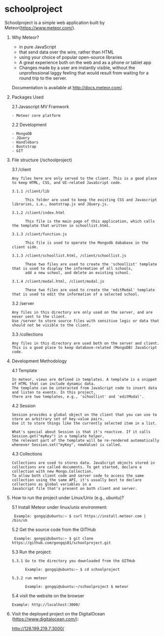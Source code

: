 # schoolproject

Schoolproject is a simple web application built by Meteor(https://www.meteor.com/).

1. Why Meteor?

    - in pure JavaScript
    - that send data over the wire, rather than HTML
    - using your choice of popular open-source libraries
    - A great experience both on the web and as a phone or tablet app
    - Changes made by a user are instantly visible, without the unprofessional laggy feeling 
      that would result from waiting for a round trip to the server.

   Documentation is available at http://docs.meteor.com/.

2. Packages Used

   2.1 Javascript MV Framwork

       - Meteor core platform

   2.2 Development

       - MongoDB
       - JQuery
       - Handlebars
       - Bootstrap
       - GIT

3. File structure (/schoolproject)

   3.1 /client

       Any files here are only served to the client. This is a good place to keep HTML, CSS, and UI-related JavaScript code.

       3.1.1 /client/lib

             This folder are used to keep the existing CSS and Javascript libraries, i.e., bootstrap.js and JQuery.js.

       3.1.2 /client/index.html

             This file is the main page of this application, which calls the template that written in schoollist.html.

       3.1.3 /client/function.js

             This file is used to operate the Mongodb dababase in the client side.
        
       3.1.3 /client/schoollist.html, /client/schoollist.js

             These two files are used to create the 'schoollist' template that is used to display the information of all schools, 
             add a new school, and delete an existing school.
       
       3.1.4 /client/modal.html, /client/modal.js

             These two files are used to create the 'editModal' template that is used to edit the information of a selected school.

   3.2 /server

       Any files in this directory are only used on the server, and are never sent to the client. 
       Use /server to store source files with sensitive logic or data that should not be visible to the client.

   3.3 /collections

       Any files in this directory are used both on the server and client. This is a good place to keep database-related (MongoDB) JavaScript code.

4. Development Methodology
   
   4.1 Template

       In meteor, views are defined in templates. A template is a snippet of HTML that can include dynamic data. 
       The template can be interacted from JavaScript code to insert data and listen to events. In this project,
       there are two templates, e.g., 'schoollist' and 'editModal'.

   4.2 Session

       Session provides a global object on the client that you can use to store an arbitrary set of key-value pairs. 
       Use it to store things like the currently selected item in a list.

       What's special about Session is that it's reactive. If it calls Session.get("myKey") in a template helper, 
       the relevant part of the template will be re-rendered automatically whenever Session.set("myKey", newValue) is called.

   4.3 Collections

       Collections are used to stores data. JavaScript objects stored in collections are called documents. To get started, declare a collection with new Mongo.Collection.
       To allow both client code and server code to access the same collection using the same API, it's usually best to declare collections as global variables in a 
       JavaScript file that's present on both client and server.
   

5. How to run the project under Linux/Unix (e.g., ubuntu)?

   5.1 Install Meteor under linux/unix environment:

		Example: gongqi@ubuntu:~ $ curl https://install.meteor.com | /bin/sh

   5.2 Get the source code from the GITHub

		Example: gongqi@ubuntu:~ $ git clone https://github.com/gongqi01/schoolproject.git

   5.3 Run the project:
   
       5.3.1 Go to the directory you downloaded from the GITHub

             Example: gongqi@ubuntu:~ $ cd schoolproject
      
       5.3.2 run meteor

             Example: gongqi@ubuntu:~/schoolproject $ meteor

   5.4 visit the website on the browser 

       Example: http://localhost:3000/

6. Visit the deployed project on the DigitalOcean (https://www.digitalocean.com/):

   http://128.199.219.7:3000/




